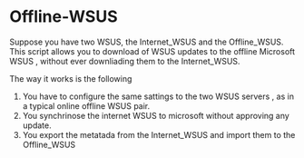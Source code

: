 # Offline-WSUS

Suppose you have two WSUS, the Internet_WSUS and the Offline_WSUS.
This script allows you to download of WSUS updates to the offline Microsoft WSUS , without ever downliading them to the Internet_WSUS. 

The way it works is the following
1. You have to configure the same sattings to the two WSUS servers , as in a typical online offline  WSUS  pair.
2. You synchrinose the internet WSUS to microsoft without approving any update.
3. You export the metatada from the Internet_WSUS and import them to the Offline_WSUS
